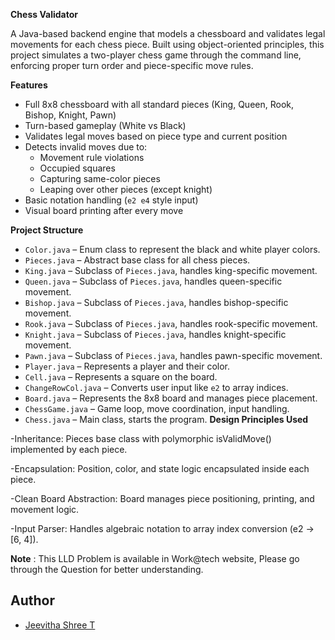 **Chess Validator**

A Java-based backend engine that models a chessboard and validates legal movements for each chess piece. Built using object-oriented principles, this project simulates a two-player chess game through the command line, enforcing proper turn order and piece-specific move rules.

**Features**

- Full 8x8 chessboard with all standard pieces (King, Queen, Rook, Bishop, Knight, Pawn)
- Turn-based gameplay (White vs Black)
- Validates legal moves based on piece type and current position
- Detects invalid moves due to:
  - Movement rule violations
  - Occupied squares
  - Capturing same-color pieces
  - Leaping over other pieces (except knight)
- Basic notation handling (`e2 e4` style input)
- Visual board printing after every move


**Project Structure**

- `Color.java` – Enum class to represent the black and white player colors.
- `Pieces.java` – Abstract base class for all chess pieces.
- `King.java` – Subclass of `Pieces.java`, handles king-specific movement.
- `Queen.java` – Subclass of `Pieces.java`, handles queen-specific movement.
- `Bishop.java` – Subclass of `Pieces.java`, handles bishop-specific movement.
- `Rook.java` – Subclass of `Pieces.java`, handles rook-specific movement.
- `Knight.java` – Subclass of `Pieces.java`, handles knight-specific movement.
- `Pawn.java` – Subclass of `Pieces.java`, handles pawn-specific movement.
- `Player.java` – Represents a player and their color.
- `Cell.java` – Represents a square on the board.
- `ChangeRowCol.java` – Converts user input like `e2` to array indices.
- `Board.java` – Represents the 8x8 board and manages piece placement.
- `ChessGame.java` – Game loop, move coordination, input handling.
- `Chess.java` – Main class, starts the program.
**Design Principles Used**

-Inheritance: Pieces base class with polymorphic isValidMove() implemented by each piece.

-Encapsulation: Position, color, and state logic encapsulated inside each piece.

-Clean Board Abstraction: Board manages piece positioning, printing, and movement logic.

-Input Parser: Handles algebraic notation to array index conversion (e2 → [6, 4]).

**Note** : This LLD Problem is available in Work@tech website, Please go through the Question for better understanding.

## Author

- [Jeevitha Shree T](https://github.com/JeevithaShreeT)
